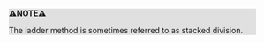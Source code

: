 <div style="margin:2em; background-color: #e0e0e0;">

<strong>⚠️NOTE️️️⚠️</strong>

The ladder method is sometimes referred to as stacked division.
</div>

